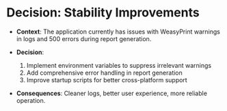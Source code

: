 # Decision: Stability Improvements

- **Context**: The application currently has issues with WeasyPrint warnings in logs and 500 errors during report generation.

- **Decision**: 
  1. Implement environment variables to suppress irrelevant warnings
  2. Add comprehensive error handling in report generation
  3. Improve startup scripts for better cross-platform support

- **Consequences**: Cleaner logs, better user experience, more reliable operation. 